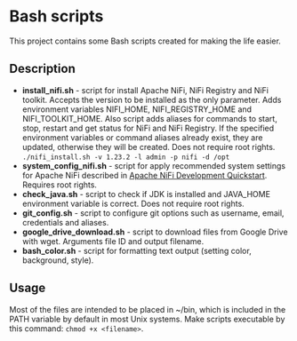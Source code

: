 # Bash scripts

This project contains some Bash scripts created for making the life easier.

## Description

* **install_nifi.sh** - script for install Apache NiFi, NiFi Registry and NiFi toolkit. 
Accepts the version to be installed as the only parameter. Adds environment variables NIFI_HOME, 
NIFI_REGISTRY_HOME and NIFI_TOOLKIT_HOME. Also script adds aliases for commands to start, stop, restart and get status for NiFi and NiFi Registry. 
If the specified environment variables or command aliases already exist, they are updated, otherwise they will be created. Does not require root rights.
`
  ./nifi_install.sh -v 1.23.2 -l admin -p nifi -d /opt
`
* **system_config_nifi.sh** - script for apply recommended system settings for Apache NiFi described in [Apache NiFi Development Quickstart](https://en.wikipedia.org/wiki/ARTag). Requires root rights.
* **check_java.sh** - script to check if JDK is installed and JAVA_HOME environment variable is correct. Does not require root rights.
* **git_config.sh** - script to configure git options such as username, email, credentials and aliases.
* **google_drive_download.sh** - script to download files from Google Drive with wget. Arguments file ID and output filename.
* **bash_color.sh** - script for formatting text output (setting color, background, style).

## Usage

Most of the files are intended to be placed in ~/bin, which is included in the PATH variable by default in most Unix systems.
Make scripts executable by this command: `chmod +x <filename>`.
